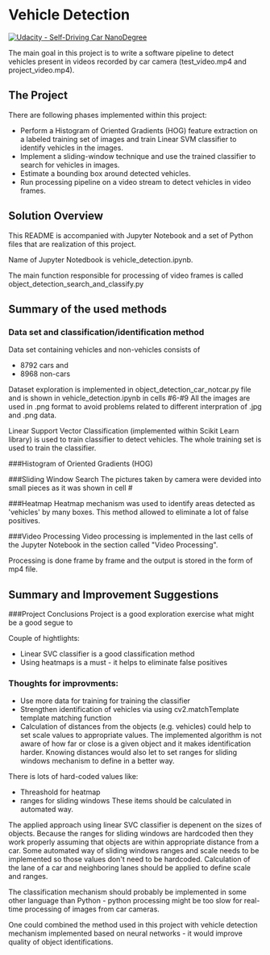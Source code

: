 # Vehicle Detection
[![Udacity - Self-Driving Car NanoDegree](https://s3.amazonaws.com/udacity-sdc/github/shield-carnd.svg)](http://www.udacity.com/drive)

The main goal in this project is to write a software pipeline to detect vehicles present in videos recorded by car camera (test_video.mp4 and project_video.mp4).

The Project
---

There are following phases implemented within this project:

* Perform a Histogram of Oriented Gradients (HOG) feature extraction on a labeled training set of images and train Linear SVM classifier to identify vehicles in the images.
* Implement a sliding-window technique and use the trained classifier to search for vehicles in images.
* Estimate a bounding box around detected vehicles.
* Run processing pipeline on a video stream to detect vehicles in video frames. 


Solution Overview
---
This README is accompanied with Jupyter Notebook and a set of Python files that are realization of this project.

Name of Jupyter Notedbook is vehicle_detection.ipynb.

The main function responsible for processing of video frames is called object_detection_search_and_classify.py

Summary of the used methods
---
### Data set and classification/identification method
Data set containing vehicles and non-vehicles consists of
- 8792  cars and 
- 8968  non-cars

Dataset exploration is implemented in object_detection_car_notcar.py file and is shown in vehicle_detection.ipynb in cells #6-#9
All the images are used in .png format to avoid problems related to different interpration of .jpg and .png data.

Linear Support Vector Classification (implemented within Scikit Learn library) is used to train classifier to detect vehicles. The whole training set is used to train the classifier.



###Histogram of Oriented Gradients (HOG)


###Sliding Window Search
The pictures taken by camera were devided into small pieces as it was shown in cell #

###Heatmap
Heatmap mechanism was used to identify areas detected as 'vehicles' by many boxes. This method allowed to eliminate a lot of false positives. 

###Video Processing
Video processing is implemented in the last cells of the Jupyter Notebook in the section called "Video Processing".

Processing is done frame by frame and the output is stored in the form of mp4 file.  


Summary and Improvement Suggestions
---
###Project Conclusions
Project is a good exploration exercise what might be a good segue to 

Couple of hightlights:
* Linear SVC classifier is a good classification method
* Using heatmaps is a must - it helps to eliminate false positives

### Thoughts for improvments:
* Use more data for training for training the classifier
* Strengthen identification of vehicles via using cv2.matchTemplate template matching function
* Calculation of distances from the objects (e.g. vehicles) could help to set scale values to appropriate values. The implemented algorithm is not aware of how far or close is a given object and it makes identification harder. Knowing distances would also let to set ranges for sliding windows mechanism to define in a better way.

There is lots of hard-coded values like:
* Threashold for heatmap
* ranges for sliding windows
These items should be calculated in automated way.

The applied approach using linear SVC classifier is depenent on the sizes of objects. Because the ranges for sliding windows are hardcoded then they work properly assuming that objects are within appropriate distance from a car. Some automated way of sliding windows ranges and scale needs to be implemented so those values don't need to be hardcoded. Calculation of the lane of a car and neighboring lanes should be applied to define scale and ranges.

The classification mechanism should probably be implemented in some other language than Python - python processing might be too slow for real-time processing of images from car cameras.

One could combined the method used in this project with vehicle detection mechanism implemented based on neural networks - it would improve quality of object identifications.


